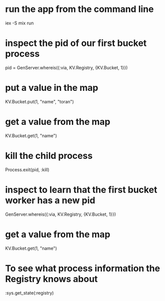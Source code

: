 # run the app from the command line

iex -S mix run

# inspect the pid of our first bucket process

pid = GenServer.whereis({:via, KV.Registry, {KV.Bucket, 1}})

# put a value in the map

KV.Bucket.put(1, "name", "toran")

# get a value from the map

KV.Bucket.get(1, "name")

# kill the child process

Process.exit(pid, :kill)

# inspect to learn that the first bucket worker has a new pid

GenServer.whereis({:via, KV.Registry, {KV.Bucket, 1}})

# get a value from the map

KV.Bucket.get(1, "name")

# To see what process information the Registry knows about

:sys.get_state(:registry)
